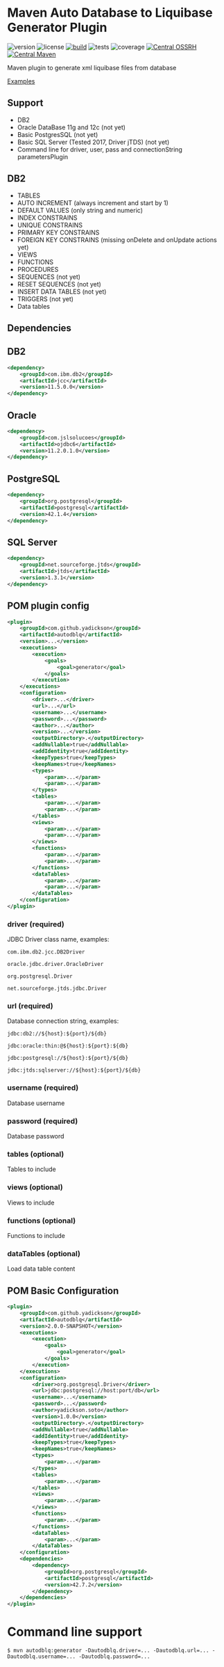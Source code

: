 # Maven Auto Database to Liquibase Generator Plugin

![version](https://img.shields.io/github/v/release/yadickson/autodblq?style=flat-square)
![license](https://img.shields.io/github/license/yadickson/autodblq?style=flat-square)
[![build](https://img.shields.io/github/actions/workflow/status/yadickson/autodblq/maven.yml?branch=main&style=flat-square)](https://github.com/yadickson/autodblq/actions/workflows/maven.yml)
![tests](https://img.shields.io/endpoint?style=flat-square&url=https%3A%2F%2Fgist.githubusercontent.com%2Fyadickson%2F2edc636fc2ff6aff4b056d455f3290be%2Fraw%2Fautodblq-junit-tests.json)
![coverage](https://img.shields.io/endpoint?style=flat-square&url=https%3A%2F%2Fgist.githubusercontent.com%2Fyadickson%2F2edc636fc2ff6aff4b056d455f3290be%2Fraw%2Fautodblq-jacoco-coverage.json)
[![Central OSSRH][oss-nexus-image]][oss-nexus-url]
[![Central Maven][central-image]][central-url]


Maven plugin to generate xml liquibase files from database

[Examples](https://github.com/yadickson/autodblq-examples)

## Support

- DB2
- Oracle DataBase 11g and 12c (not yet)
- Basic PostgresSQL (not yet)
- Basic SQL Server (Tested 2017, Driver jTDS) (not yet)
- Command line for driver, user, pass and connectionString parametersPlugin

## DB2

- TABLES
- AUTO INCREMENT (always increment and start by 1)
- DEFAULT VALUES (only string and numeric)
- INDEX CONSTRAINS
- UNIQUE CONSTRAINS
- PRIMARY KEY CONSTRAINS
- FOREIGN KEY CONSTRAINS (missing onDelete and onUpdate actions yet)
- VIEWS
- FUNCTIONS
- PROCEDURES
- SEQUENCES (not yet)
- RESET SEQUENCES (not yet)
- INSERT DATA TABLES (not yet)
- TRIGGERS (not yet)
- Data tables

## Dependencies

## DB2

```xml        
<dependency>
    <groupId>com.ibm.db2</groupId>
    <artifactId>jcc</artifactId>
    <version>11.5.0.0</version>
</dependency>
```

## Oracle

```xml
<dependency>
    <groupId>com.jslsolucoes</groupId>
    <artifactId>ojdbc6</artifactId>
    <version>11.2.0.1.0</version>
</dependency>
```

## PostgreSQL

```xml
<dependency>
    <groupId>org.postgresql</groupId>
    <artifactId>postgresql</artifactId>
    <version>42.1.4</version>
</dependency>
```

## SQL Server

```xml
<dependency>
    <groupId>net.sourceforge.jtds</groupId>
    <artifactId>jtds</artifactId>
    <version>1.3.1</version>
</dependency>
```

## POM plugin config

```xml
<plugin>
    <groupId>com.github.yadickson</groupId>
    <artifactId>autodblq</artifactId>
    <version>...</version>
    <executions>
        <execution>
            <goals>
                <goal>generator</goal>
            </goals>
        </execution>
    </executions>
    <configuration>
        <driver>...</driver>
        <url>...</url>
        <username>...</username>
        <password>...</password>
        <author>...</author>
        <version>...</version>
        <outputDirectory>.</outputDirectory>
        <addNullable>true</addNullable>
        <addIdentity>true</addIdentity>
        <keepTypes>true</keepTypes>
        <keepNames>true</keepNames>
        <types>
            <param>...</param>
            <param>...</param>
        </types>
        <tables>
            <param>...</param>
            <param>...</param>
        </tables>
        <views>
            <param>...</param>
            <param>...</param>
        </views>
        <functions>
            <param>...</param>
            <param>...</param>
        </functions>
        <dataTables>
            <param>...</param>
            <param>...</param>
        </dataTables>
    </configuration>
</plugin>
```

### driver (required)

JDBC Driver class name, examples:

```
com.ibm.db2.jcc.DB2Driver
```

```
oracle.jdbc.driver.OracleDriver
```

```
org.postgresql.Driver
```

```
net.sourceforge.jtds.jdbc.Driver
```

### url (required)

Database connection string, examples:

```
jdbc:db2://${host}:${port}/${db}
```

```
jdbc:oracle:thin:@${host}:${port}:${db}
```

```
jdbc:postgresql://${host}:${port}/${db}
```

```
jdbc:jtds:sqlserver://${host}:${port}/${db}
```

### username (required)

Database username

### password (required)

Database password

### tables (optional)

Tables to include

### views (optional)

Views to include

### functions (optional)

Functions to include

### dataTables (optional)

Load data table content

## POM Basic Configuration

```xml
<plugin>
    <groupId>com.github.yadickson</groupId>
    <artifactId>autodblq</artifactId>
    <version>2.0.0-SNAPSHOT</version>
    <executions>
        <execution>
            <goals>
                <goal>generator</goal>
            </goals>
        </execution>
    </executions>
    <configuration>
        <driver>org.postgresql.Driver</driver>
        <url>jdbc:postgresql://host:port/db</url>
        <username>...</username>
        <password>...</password>
        <author>yadickson.soto</author>
        <version>1.0.0</version>
        <outputDirectory>.</outputDirectory>
        <addNullable>true</addNullable>
        <addIdentity>true</addIdentity>
        <keepTypes>true</keepTypes>
        <keepNames>true</keepNames>
        <types>
            <param>...</param>
        </types>
        <tables>
            <param>...</param>
        </tables>
        <views>
            <param>...</param>
        </views>
        <functions>
            <param>...</param>
        </functions>
        <dataTables>
            <param>...</param>
        </dataTables>
    </configuration>
    <dependencies>
        <dependency>
            <groupId>org.postgresql</groupId>
            <artifactId>postgresql</artifactId>
            <version>42.7.2</version>
        </dependency>
    </dependencies>
</plugin>
```

# Command line support

```
$ mvn autodblq:generator -Dautodblq.driver=... -Dautodblq.url=... -Dautodblq.username=... -Dautodblq.password=...
```

[oss-nexus-image]: https://img.shields.io/nexus/r/https/oss.sonatype.org/com.github.yadickson/autodblq.svg
[oss-nexus-url]: https://oss.sonatype.org/#nexus-search;quick~autodblq

[central-image]: https://maven-badges.herokuapp.com/maven-central/com.github.yadickson/autodblq/badge.svg
[central-url]: https://maven-badges.herokuapp.com/maven-central/com.github.yadickson/autodblq
